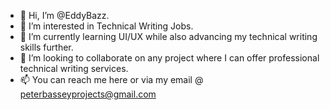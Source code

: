 - 👋 Hi, I’m @EddyBazz.
- 👀 I’m interested in Technical Writing Jobs.
- 🌱 I’m currently learning UI/UX while also advancing my technical writing skills further. 
- 💞️ I’m looking to collaborate on any project where I can offer professional technical writing services.
- 📫 You can reach me here or via my email @ peterbasseyprojects@gmail.com

<!---
EddyBazz/EddyBazz is a ✨ Professional Technical Writer ✨ repository because its `README.md` (this file) appears on your GitHub profile.
You can click the Preview link to take a look at your changes.
--->
